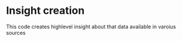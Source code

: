 # Insight creation
This code creates highlevel insight about that data available in varoius sources
